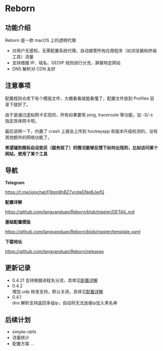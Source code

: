 # Reborn

## 功能介绍

Reborn 是一款 macOS 上的透明代理

* 对用户无感知，无需配置系统代理，自动接管所有应用程序（如浏览器和终端工具）流量
* 支持根据 IP、域名、GEOIP 规则进行分流，屏蔽特定网站
* DNS 解析对 CDN 友好

## 注意事项

配置规则仓库下有个模版文件，大概看看就能看懂了，配置文件放到 Profiles 目录下就好了。

由于是通过虚拟网卡实现的，所有如果要用 ping, traceroute 等功能，加 -S/-s 指定具体网卡吧。

最后说明一下，内置了 crash 上报会上传到 hockeyapp 和版本升级检测的，没有其他额外的网络功能了。


**希望碰到图标自动变灰（服务挂了）的情况能够反馈下如何出现的，比如访问某个网站，使用了某个工具**

## 导航

**Telegram**

https://t.me/joinchat/F8pm8hBZ7vroteDNeBJwfQ


**配置详解**

https://github.com/langyanduan/Reborn/blob/master/DETAIL.md


**基础配置模版**

https://github.com/langyanduan/Reborn/blob/master/template.yaml


**下载地址**

https://github.com/langyanduan/Reborn/releases


## 更新记录

* 0.4.21
支持根据进程名分流，具体见[配置详解](https://github.com/langyanduan/Reborn/blob/master/DETAIL.md)
* 0.4.2  
增加 udp 转发支持，默认关闭，具体见[配置详解](https://github.com/langyanduan/Reborn/blob/master/DETAIL.md)
* 0.4.1  
dns 解析支持返回多组ip，自动将无法连接ip加入黑名单

## 后续计划

* simple-obfs  
* 流量统计  
* 配置方案
...
